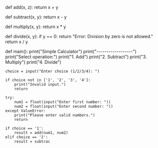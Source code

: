 def add(x, z):
    return x + y

def subtract(x, y):
    return x - y

def multiply(x, y):
    return x * y

def divide(x, y):
    if y == 0:
        return "Error: Division by zero is not allowed."
    return x / y

def main():
    print("Simple Calculator")
    print("------------------")
    print("Select operation:")
    print("1. Add")
    print("2. Subtract")
    print("3. Multiply")
    print("4. Divide")

    choice = input("Enter choice (1/2/3/4): ")

    if choice not in ['1', '2', '3', '4']:
        print("Invalid input.")
        return

    try:
        num1 = float(input("Enter first number: "))
        num2 = float(input("Enter second number: "))
    except ValueError:
        print("Please enter valid numbers.")
        return

    if choice == '1':
        result = add(num1, num2)
    elif choice == '2':
        result = subtrac
